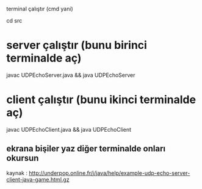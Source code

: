 terminal çalıştır (cmd yani)

cd src 

# server çalıştır (bunu birinci terminalde aç)

javac UDPEchoServer.java && java UDPEchoServer

# client çalıştır (bunu ikinci terminalde aç)

javac UDPEchoClient.java && java UDPEchoClient 

## ekrana bişiler yaz diğer terminalde onları okursun 

kaynak : http://underpop.online.fr/j/java/help/example-udp-echo-server-client-java-game.html.gz
